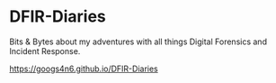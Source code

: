 # DFIR-Diaries
Bits & Bytes about my adventures with all things Digital Forensics and Incident Response.

https://googs4n6.github.io/DFIR-Diaries
